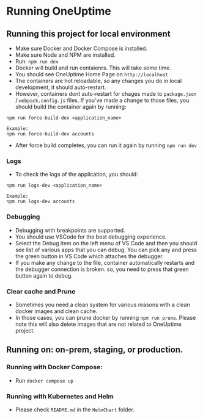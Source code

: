 # Running OneUptime

## Running this project for local environment

- Make sure Docker and Docker Compose is installed. 
- Make sure Node and NPM are installed. 
- Run: `npm run dev`
- Docker will build and run contaienrs. This will take some time. 
- You should see OneUptime Home Page on `http://localhost`
- The containers are hot reloadable, so any changes you do in local development, it should auto-restart. 
- However, containers dont auto-restart for chages made to `package.json` / `webpack.config.js` files. If you've made a change to those files, you should build the container again by running: 
```
npm run force-build-dev <application_name>

Example: 
npm run force-build-dev accounts
```
- After force build completes, you can run it again by running `npm run dev`

### Logs

- To check the logs of the application, you should: 

```
npm run logs-dev <application_name>

Example: 
npm run logs-dev accounts
```

### Debugging

- Debugging with breakpoints are supported. 
- You should use VSCode for the best debugging experience.
- Select the Debug item on the left menu of VS Code and then you should see list of various apps that you can debug. You can pick any and press the green button in VS Code which attaches the debugger. 
- If you make any change to the file, container automatically restarts and the debugger connection is broken. so, you need to press that green button again to debug. 

### Clear cache and Prune

- Sometimes you need a clean system for various reasons with a clean docker images and clean cache. 
- In those cases, you can prune docker by running `npm run prune`. Please note this will also delete images that are not related to OneUptime project. 

## Running on: on-prem, staging, or production.

### Running with Docker Compose: 
- Run `docker compose up`

### Running with Kubernetes and Helm
-   Please check `README.md` in the `HelmChart` folder.
